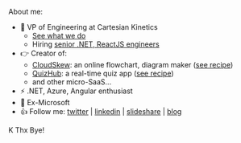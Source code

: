 About me:
- 👨 VP of Engineering at Cartesian Kinetics
  - [See what we do](https://www.youtube.com/live/zJMvxi90LIw?si=s-Tm8AgOCNA-wLVg) 
  - Hiring [senior .NET, ReactJS engineers](https://www.linkedin.com/company/cartesian-kinetics-inc/job) 
- 👉 Creator of:
  - [CloudSkew](https://www.cloudskew.com): an online flowchart, diagram maker ([see recipe](https://cloudblogs.microsoft.com/opensource/2020/09/10/cloudskew-sketch-cloud-architecture-diagrams/))
  - [QuizHub](https://quiz.konfhub.com): a real-time quiz app ([see recipe](https://youtu.be/ZzUsrNottPc?si=QyHU52Kvx3DQhY-K))
  - and other micro-SaaS...
- ⚡ .NET, Azure, Angular enthusiast
- 👋 Ex-Microsoft 
- 👍 Follow me: [twitter](https://twitter.com/MithunShanbhag) | [linkedin](https://www.linkedin.com/in/mithunshanbhag/) | [slideshare](https://www.slideshare.net/mithunshanbhag/) | [blog](https://mithunshanbhag.github.io/)

K Thx Bye! 
